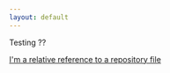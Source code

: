 ```yaml
---
layout: default
---
```


Testing ??

[I'm a relative reference to a repository file](../blob/master/teamcontract.md)